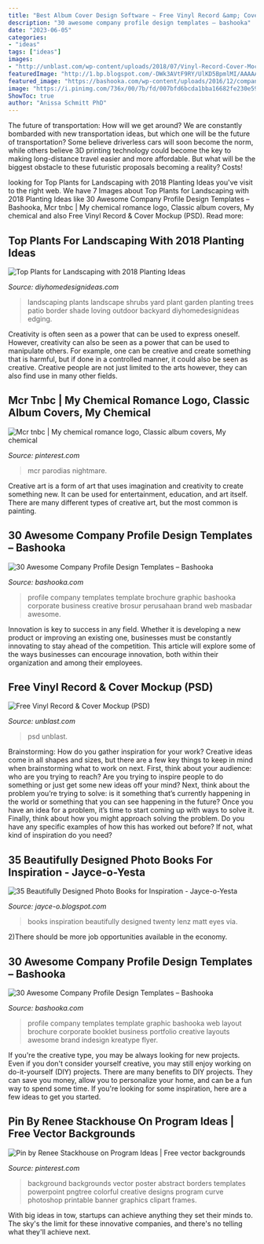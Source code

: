 ```yaml
---
title: "Best Album Cover Design Software ~ Free Vinyl Record &amp; Cover Mockup (psd)"
description: "30 awesome company profile design templates – bashooka"
date: "2023-06-05"
categories:
- "ideas"
tags: ["ideas"]
images:
- "http://unblast.com/wp-content/uploads/2018/07/Vinyl-Record-Cover-Mockup-4.jpg"
featuredImage: "http://1.bp.blogspot.com/-DWk3AVtF9RY/UlKD5BpmlMI/AAAAAAAAecc/WwRDpik4N6M/s1600/best-photo-books-5b.jpg"
featured_image: "https://bashooka.com/wp-content/uploads/2016/12/company-profile-design-templates-21.jpg"
image: "https://i.pinimg.com/736x/00/7b/fd/007bfd6bcda1bba16682fe230e592f92.jpg"
ShowToc: true
author: "Anissa Schmitt PhD"
---
```



The future of transportation: How will we get around?
We are constantly bombarded with new transportation ideas, but which one will be the future of transportation? Some believe driverless cars will soon become the norm, while others believe 3D printing technology could become the key to making long-distance travel easier and more affordable. But what will be the biggest obstacle to these futuristic proposals becoming a reality? Costs!

	

		
looking for Top Plants for Landscaping with 2018 Planting Ideas you've visit to the right web. We have 7 Images about Top Plants for Landscaping with 2018 Planting Ideas like 30 Awesome Company Profile Design Templates – Bashooka, Mcr tnbc | My chemical romance logo, Classic album covers, My chemical and also Free Vinyl Record &amp; Cover Mockup (PSD). Read more:
		
    
## Top Plants For Landscaping With 2018 Planting Ideas

<img loading=lazy src="https://diyhomedesignideas.com/images/gallery/landscape/plants/photo-1.jpg" onerror="this.onerror=null;this.src='https://tse3.mm.bing.net/th?id=OIP.CbaFV2_1RhXLx03kdKEgKgHaE_&amp;pid=15.1';" alt="Top Plants for Landscaping with 2018 Planting Ideas">

_Source: diyhomedesignideas.com_

>landscaping plants landscape shrubs yard plant garden planting trees patio border shade loving outdoor backyard diyhomedesignideas edging. 

	

Creativity is often seen as a power that can be used to express oneself. However, creativity can also be seen as a power that can be used to manipulate others. For example, one can be creative and create something that is harmful, but if done in a controlled manner, it could also be seen as creative. Creative people are not just limited to the arts however, they can also find use in many other fields.

    
## Mcr Tnbc | My Chemical Romance Logo, Classic Album Covers, My Chemical

<img loading=lazy src="https://i.pinimg.com/736x/f4/f1/28/f4f1287677002efc92aa18b41d372864--classic-album-covers-the-nightmare-before-christmas.jpg" onerror="this.onerror=null;this.src='https://tse2.mm.bing.net/th?id=OIP.iIRrxs8G83FcBETAD1YCOAHaHU&amp;pid=15.1';" alt="Mcr tnbc | My chemical romance logo, Classic album covers, My chemical">

_Source: pinterest.com_

>mcr parodias nightmare. 

	

Creative art is a form of art that uses imagination and creativity to create something new. It can be used for entertainment, education, and art itself. There are many different types of creative art, but the most common is painting.

    
## 30 Awesome Company Profile Design Templates – Bashooka

<img loading=lazy src="https://bashooka.com/wp-content/uploads/2016/12/company-profile-design-templates-21.jpg" onerror="this.onerror=null;this.src='https://tse1.mm.bing.net/th?id=OIP.6LuDWSRbebsiM2Gjoq47WAHaKj&amp;pid=15.1';" alt="30 Awesome Company Profile Design Templates – Bashooka">

_Source: bashooka.com_

>profile company templates template brochure graphic bashooka corporate business creative brosur perusahaan brand web masbadar awesome. 

	

Innovation is key to success in any field. Whether it is developing a new product or improving an existing one, businesses must be constantly innovating to stay ahead of the competition. This article will explore some of the ways businesses can encourage innovation, both within their organization and among their employees.

    
## Free Vinyl Record &amp; Cover Mockup (PSD)

<img loading=lazy src="http://unblast.com/wp-content/uploads/2018/07/Vinyl-Record-Cover-Mockup-4.jpg" onerror="this.onerror=null;this.src='https://tse1.mm.bing.net/th?id=OIP.WbPtPVR0DGkSiEDP5hE_0wHaFs&amp;pid=15.1';" alt="Free Vinyl Record &amp; Cover Mockup (PSD)">

_Source: unblast.com_

>psd unblast. 

	

Brainstorming: How do you gather inspiration for your work?
Creative ideas come in all shapes and sizes, but there are a few key things to keep in mind when brainstorming what to work on next. First, think about your audience: who are you trying to reach? Are you trying to inspire people to do something or just get some new ideas off your mind? Next, think about the problem you’re trying to solve: is it something that’s currently happening in the world or something that you can see happening in the future? Once you have an idea for a problem, it’s time to start coming up with ways to solve it. Finally, think about how you might approach solving the problem. Do you have any specific examples of how this has worked out before? If not, what kind of inspiration do you need?

    
## 35 Beautifully Designed Photo Books For Inspiration - Jayce-o-Yesta

<img loading=lazy src="http://1.bp.blogspot.com/-DWk3AVtF9RY/UlKD5BpmlMI/AAAAAAAAecc/WwRDpik4N6M/s1600/best-photo-books-5b.jpg" onerror="this.onerror=null;this.src='https://tse4.mm.bing.net/th?id=OIP.Ngtjom0_tn5AE-3lgagIxQHaE8&amp;pid=15.1';" alt="35 Beautifully Designed Photo Books for Inspiration - Jayce-o-Yesta">

_Source: jayce-o.blogspot.com_

>books inspiration beautifully designed twenty lenz matt eyes via. 

	

2)There should be more job opportunities available in the economy. 

    
## 30 Awesome Company Profile Design Templates – Bashooka

<img loading=lazy src="https://bashooka.com/wp-content/uploads/2016/12/company-profile-design-templates-28.jpg" onerror="this.onerror=null;this.src='https://tse3.mm.bing.net/th?id=OIP.35e3RLvzHPCbWneQQ0WsOgHaGg&amp;pid=15.1';" alt="30 Awesome Company Profile Design Templates – Bashooka">

_Source: bashooka.com_

>profile company templates template graphic bashooka web layout brochure corporate booklet business portfolio creative layouts awesome brand indesign kreatype flyer. 

	

If you're the creative type, you may be always looking for new projects. Even if you don't consider yourself creative, you may still enjoy working on do-it-yourself (DIY) projects. There are many benefits to DIY projects. They can save you money, allow you to personalize your home, and can be a fun way to spend some time. If you're looking for some inspiration, here are a few ideas to get you started.

    
## Pin By Renee Stackhouse On Program Ideas | Free Vector Backgrounds

<img loading=lazy src="https://i.pinimg.com/736x/00/7b/fd/007bfd6bcda1bba16682fe230e592f92.jpg" onerror="this.onerror=null;this.src='https://tse3.mm.bing.net/th?id=OIP.r_yAQWDh15PQQdiZzJQ_5wHaKe&amp;pid=15.1';" alt="Pin by Renee Stackhouse on Program Ideas | Free vector backgrounds">

_Source: pinterest.com_

>background backgrounds vector poster abstract borders templates powerpoint pngtree colorful creative designs program curve photoshop printable banner graphics clipart frames. 

	

With big ideas in tow, startups can achieve anything they set their minds to. The sky's the limit for these innovative companies, and there's no telling what they'll achieve next.

